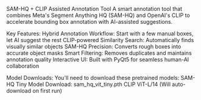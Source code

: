 SAM-HQ + CLIP Assisted Annotation Tool
A smart annotation tool that combines Meta's Segment Anything HQ (SAM-HQ) and OpenAI's CLIP to accelerate bounding box annotation with AI-assisted suggestions.

Key Features:
Hybrid Annotation Workflow: Start with a few manual boxes, let AI suggest the rest
CLIP-powered Similarity Search: Automatically finds visually similar objects
SAM-HQ Precision: Converts rough boxes into accurate object masks
Smart Filtering: Removes duplicates and maintains annotation quality
Interactive UI: Built with PyQt5 for seamless human-AI collaboration

Model Downloads:
You'll need to download these pretrained models:
SAM-HQ Tiny Model
Download: sam_hq_vit_tiny.pth
CLIP ViT-L/14 (Will auto-download on first run)
